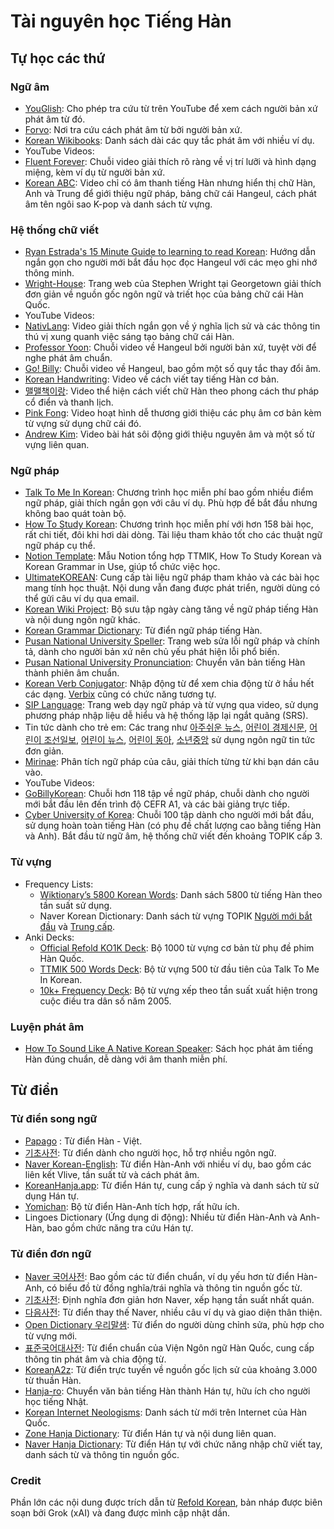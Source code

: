 # Tài nguyên học Tiếng Hàn

## Tự học các thứ
### Ngữ âm
- [YouGlish](https://youglish.com/korean): Cho phép tra cứu từ trên YouTube để xem cách người bản xứ phát âm từ đó.
- [Forvo](https://forvo.com/languages/ko/): Nơi tra cứu cách phát âm từ bởi người bản xứ.
- [Korean Wikibooks](https://en.wikibooks.org/wiki/Korean/Advanced_Pronunciation_Rules): Danh sách dài các quy tắc phát âm với nhiều ví dụ.
- YouTube Videos:
- [Fluent Forever](https://www.youtube.com/playlist?list=PLlmgeS8moU5hBeZG8_apQjWJ-yWq-1DLT): Chuỗi video giải thích rõ ràng về vị trí lưỡi và hình dạng miệng, kèm ví dụ từ người bản xứ.
- [Korean ABC](https://www.youtube.com/c/LearnKoreanABC/videos): Video chỉ có âm thanh tiếng Hàn nhưng hiển thị chữ Hàn, Anh và Trung để giới thiệu ngữ pháp, bảng chữ cái Hangeul, cách phát âm tên ngôi sao K-pop và danh sách từ vựng.

### Hệ thống chữ viết
- [Ryan Estrada's 15 Minute Guide to learning to read Korean](https://ryanestrada.com/learntoreadkoreanin15minutes/): Hướng dẫn ngắn gọn cho người mới bắt đầu học đọc Hangeul với các mẹo ghi nhớ thông minh.
- [Wright-House](http://www.wright-house.com/korean/korean-linguistics-origins.html): Trang web của Stephen Wright tại Georgetown giải thích đơn giản về nguồn gốc ngôn ngữ và triết học của bảng chữ cái Hàn Quốc.
- YouTube Videos:
- [NativLang](https://www.youtube.com/watch?v=j9hzK0K1L4I): Video giải thích ngắn gọn về ý nghĩa lịch sử và các thông tin thú vị xung quanh việc sáng tạo bảng chữ cái Hàn.
- [Professor Yoon](https://www.youtube.com/playlist?list=PL6D-YTosvGYoi-eplvljZksq2I2PAKdiC): Chuỗi video về Hangeul bởi người bản xứ, tuyệt vời để nghe phát âm chuẩn.
- [Go! Billy](https://www.youtube.com/playlist?list=PLbFrQnW0BNMVrHEJCOYWbLnXFzj4bl5z0): Chuỗi video về Hangeul, bao gồm một số quy tắc thay đổi âm.
- [Korean Handwriting](https://www.youtube.com/watch?v=3jC934U5AAI): Video về cách viết tay tiếng Hàn cơ bản.
- [맬맬책이랑](https://www.youtube.com/watch?v=-VYGqw6bThQ): Video thể hiện cách viết chữ Hàn theo phong cách thư pháp cổ điển và thanh lịch.
- [Pink Fong](https://www.youtube.com/watch?v=SEup-OklVTo): Video hoạt hình dễ thương giới thiệu các phụ âm cơ bản kèm từ vựng sử dụng chữ cái đó.
- [Andrew Kim](https://www.youtube.com/watch?v=xEyYnIkKjwU): Video bài hát sôi động giới thiệu nguyên âm và một số từ vựng liên quan.


### Ngữ pháp
- [Talk To Me In Korean](https://talktomeinkorean.com/): Chương trình học miễn phí bao gồm nhiều điểm ngữ pháp, giải thích ngắn gọn với câu ví dụ. Phù hợp để bắt đầu nhưng không bao quát toàn bộ.
- [How To Study Korean](https://www.howtostudykorean.com/): Chương trình học miễn phí với hơn 158 bài học, rất chi tiết, đôi khi hơi dài dòng. Tài liệu tham khảo tốt cho các thuật ngữ ngữ pháp cụ thể.
- [Notion Template](https://www.notion.so/Korean-Grammar-Study-412b59a2ca91415ca2b56f9057200054): Mẫu Notion tổng hợp TTMIK, How To Study Korean và Korean Grammar in Use, giúp tổ chức việc học.
- [UltimateKOREAN](https://ultimatekorean.com/): Cung cấp tài liệu ngữ pháp tham khảo và các bài học mang tính học thuật. Nội dung vẫn đang được phát triển, người dùng có thể gửi câu ví dụ qua email.
- [Korean Wiki Project](https://www.koreanwikiproject.com/wiki/Main_Page): Bộ sưu tập ngày càng tăng về ngữ pháp tiếng Hàn và nội dung ngôn ngữ khác.
- [Korean Grammar Dictionary](http://koreangrammaticalforms.com/): Từ điển ngữ pháp tiếng Hàn.
- [Pusan National University Speller](https://speller.cs.pusan.ac.kr/): Trang web sửa lỗi ngữ pháp và chính tả, dành cho người bản xứ nên chủ yếu phát hiện lỗi phổ biến.
- [Pusan National University Pronunciation](http://pronunciation.cs.pusan.ac.kr/): Chuyển văn bản tiếng Hàn thành phiên âm chuẩn.
- [Korean Verb Conjugator](https://koreanverb.app/?search=%ED%95%98%EB%8B%A4): Nhập động từ để xem chia động từ ở hầu hết các dạng. [Verbix](https://www.verbix.com/languages/korean.html) cũng có chức năng tương tự.
- [SIP Language](https://www.siplanguage.com/): Trang web dạy ngữ pháp và từ vựng qua video, sử dụng phương pháp nhập liệu dễ hiểu và hệ thống lặp lại ngắt quãng (SRS).
- Tin tức dành cho trẻ em: Các trang như [아주쉬운 뉴스](https://www.ajunews.com/newsqa), [어린이 경제신문](https://www.econoi.com/), [어린이 조선일보](http://kid.chosun.com/), [어린이 뉴스](https://www.koreacen.com/), [어린이 동아](http://kids.donga.com/), [소년중앙](https://sojoong.joins.com/) sử dụng ngôn ngữ tin tức đơn giản.
- [Mirinae](https://mirinae.io/#/): Phân tích ngữ pháp của câu, giải thích từng từ khi bạn dán câu vào.
- YouTube Videos:
- [GoBillyKorean](https://www.youtube.com/c/GoBillyKorean): Chuỗi hơn 118 tập về ngữ pháp, chuỗi dành cho người mới bắt đầu lên đến trình độ CEFR A1, và các bài giảng trực tiếp.
- [Cyber University of Korea](https://www.youtube.com/c/QuickKorean/playlists): Chuỗi 100 tập dành cho người mới bắt đầu, sử dụng hoàn toàn tiếng Hàn (có phụ đề chất lượng cao bằng tiếng Hàn và Anh). Bắt đầu từ ngữ âm, hệ thống chữ viết đến khoảng TOPIK cấp 3.

### Từ vựng
- Frequency Lists:
  - [Wiktionary’s 5800 Korean Words](https://en.wiktionary.org/wiki/Wiktionary:Frequency_lists/Korean_5800): Danh sách 5800 từ tiếng Hàn theo tần suất sử dụng.
  - Naver Korean Dictionary: Danh sách từ vựng TOPIK [Người mới bắt đầu](https://learn.dict.naver.com/wordbook/koendict/#/my/pick?page=category&categoryId=fdeabe1e6c9748399d129a8214bb0bb1&categoryName=TOPIK%20Beginner) và [Trung cấp](https://learn.dict.naver.com/wordbook/koendict/#/my/pick?page=category&categoryId=3b36224f26364e9fb5b8d9b769f185cd&categoryName=TOPIK%20Intermediate).
- Anki Decks:
    - [Official Refold KO1K Deck](https://refold.la/korean/deck): Bộ 1000 từ vựng cơ bản từ phụ đề phim Hàn Quốc.
    - [TTMIK 500 Words Deck](https://ankiweb.net/shared/info/1551455917): Bộ từ vựng 500 từ đầu tiên của Talk To Me In Korean.
    - [10k+ Frequency Deck](https://drive.google.com/file/d/1zByzGqoDae-r7Z4LgUnla6sGBDh0TgWJ/view): Bộ từ vựng xếp theo tần suất xuất hiện trong cuộc điều tra dân số năm 2005.

### Luyện phát âm
- [How To Sound Like A Native Korean Speaker](https://talktomeinkorean.com/product/korean-pronunciation-book/): Sách học phát âm tiếng Hàn đúng chuẩn, dễ dàng với âm thanh miễn phí.

## Từ điển

### Từ điển song ngữ
- [Papago](https://korean.dict.naver.com/kovidict/#/main) : Từ điển Hàn - Việt.
- [기초사전](https://krdict.korean.go.kr/eng/mainAction): Từ điển dành cho người học, hỗ trợ nhiều ngôn ngữ.
- [Naver Korean-English](https://korean.dict.naver.com/english/main.nhn?sLn=kr): Từ điển Hàn-Anh với nhiều ví dụ, bao gồm các liên kết Vlive, tần suất từ và cách phát âm.
- [KoreanHanja.app](https://koreanhanja.app/): Từ điển Hán tự, cung cấp ý nghĩa và danh sách từ sử dụng Hán tự.
- [Yomichan](https://github.com/Sentoss/yomichan-Korean): Bộ từ điển Hàn-Anh tích hợp, rất hữu ích.
- Lingoes Dictionary (Ứng dụng di động): Nhiều từ điển Hàn-Anh và Anh-Hàn, bao gồm chức năng tra cứu Hán tự.

### Từ điển đơn ngữ
- [Naver 국어사전](https://ko.dict.naver.com/#/main): Bao gồm các từ điển chuẩn, ví dụ yếu hơn từ điển Hàn-Anh, có biểu đồ từ đồng nghĩa/trái nghĩa và thông tin nguồn gốc từ.
- [기초사전](https://krdict.korean.go.kr/mainAction): Định nghĩa đơn giản hơn Naver, xếp hạng tần suất nhất quán.
- [다음사전](https://dic.daum.net/): Từ điển thay thế Naver, nhiều câu ví dụ và giao diện thân thiện.
- [Open Dictionary 우리말샘](https://opendict.korean.go.kr/main): Từ điển do người dùng chỉnh sửa, phù hợp cho từ vựng mới.
- [표준국어대사전](https://stdict.korean.go.kr/main/main.do): Từ điển chuẩn của Viện Ngôn ngữ Hàn Quốc, cung cấp thông tin phát âm và chia động từ.
- [KoreanA2z](http://old.koreaa2z.com/kd/lang.htm): Từ điển trực tuyến về nguồn gốc lịch sử của khoảng 3.000 từ thuần Hàn.
- [Hanja-ro](http://hanjaro.juntong.or.kr/text_translater.aspx?hu=1): Chuyển văn bản tiếng Hàn thành Hán tự, hữu ích cho người học tiếng Nhật.
- [Korean Internet Neologisms](https://ko.wikipedia.org/wiki/%EB%8C%80%ED%95%9C%EB%AF%BC%EA%B5%AD%EC%9D%98_%EC%9D%B8%ED%84%B0%EB%84%B7_%EC%8B%A0%EC%A1%B0%EC%96%B4_%EB%AA%A9%EB%A1%9D): Danh sách từ mới trên Internet của Hàn Quốc.
- [Zone Hanja Dictionary](http://www.zonmal.com/): Từ điển Hán tự và nội dung liên quan.
- [Naver Hanja Dictionary](https://hanja.dict.naver.com/): Từ điển Hán tự với chức năng nhập chữ viết tay, danh sách từ và thông tin nguồn gốc.


### Credit

Phần lớn các nội dung được trích dẫn từ [Refold Korean](https://refold.link/korean), bản nháp được biên soạn bởi Grok (xAI) và đang được mình cập nhật dần.